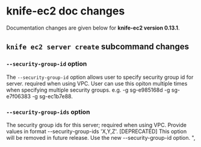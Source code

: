 <!---
This file is reset everytime when a new release is done. Contents of this file is for the currently unreleased version.
-->

# knife-ec2 doc changes

Documentation changes are given below for **knife-ec2 version 0.13.1**.

## `knife ec2 server create` subcommand changes

### `--security-group-id` option

The `--security-group-id` option allows user to specify security group id for server. required when using VPC. User can use this opiton multiple times when specifying multiple security groups. e.g. -g sg-e985168d -g sg-e7f06383 -g sg-ec1b7e88.

### `--security-group-ids` option

The security group ids for this server; required when using VPC. Provide values in format --security-group-ids 'X,Y,Z'. [DEPRECATED] This option will be removed in future release. Use the new --security-group-id option. ",